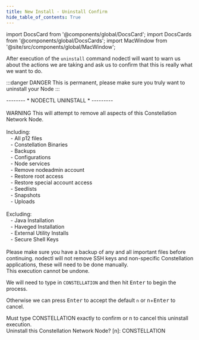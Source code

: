 ```yaml
---
title: New Install - Uninstall Confirm
hide_table_of_contents: True
---
```

<intro-end />

import DocsCard from '@components/global/DocsCard';
import DocsCards from '@components/global/DocsCards';
import MacWindow from '@site/src/components/global/MacWindow';

<head>
  <title>MainNet 2.0 Automation with nodectl</title>
  <meta
    name="description"
    content="nodectl uninstall a nodectl installation"
  />
</head>

After execution of the `uninstall` command nodectl will want to warn us about the actions we are taking and ask us to confirm that this is really what we want to do.

:::danger DANGER
This is permanent, please make sure you truly want to uninstall your Node
:::

<MacWindow>
  -------- * NODECTL UNINSTALL * --------- <br />
<br />
  WARNING  This will attempt to remove all aspects of this Constellation Network Node.<br />
<br />
  Including:<br />
&nbsp;&nbsp;&nbsp;- All p12 files<br />
&nbsp;&nbsp;&nbsp;- Constellation Binaries<br />
&nbsp;&nbsp;&nbsp;- Backups<br />
&nbsp;&nbsp;&nbsp;- Configurations<br />
&nbsp;&nbsp;&nbsp;- Node services<br />
&nbsp;&nbsp;&nbsp;- Remove nodeadmin account<br />
&nbsp;&nbsp;&nbsp;- Restore root access<br />
&nbsp;&nbsp;&nbsp;- Restore special account access<br />
&nbsp;&nbsp;&nbsp;- Seedlists<br />
&nbsp;&nbsp;&nbsp;- Snapshots<br />
&nbsp;&nbsp;&nbsp;- Uploads<br />
<br />
  Excluding:<br />
&nbsp;&nbsp;&nbsp;- Java Installation<br />
&nbsp;&nbsp;&nbsp;- Haveged Installation<br />
&nbsp;&nbsp;&nbsp;- External Utility Installs<br />
&nbsp;&nbsp;&nbsp;- Secure Shell Keys<br />
<br />
  Please make sure you have a backup of any and all important files before continuing.
  nodectl will not remove SSH keys and non-specific Constellation applications, these will
  need to be done manually.<br />
  This execution cannot be undone.<br />
</MacWindow>

We will need to type in `CONSTELLATION` and then hit <kbd>Enter</kbd> to begin the process. 

Otherwise we can press <kbd>Enter</kbd> to accept the default `n` or <kbd>n</kbd>+<kbd>Enter</kbd> to cancel.

<MacWindow>
  Must type CONSTELLATION exactly to confirm or n to cancel this uninstall execution.<br />
  Uninstall this Constellation Network Node? [n]: CONSTELLATION<br />
</MacWindow>
